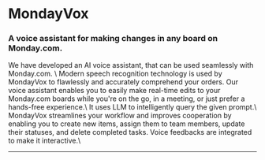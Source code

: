 # MondayVox

### A voice assistant for making changes in any board on Monday.com.

We have developed an AI voice assistant, that can be used seamlessly with Monday.com. \\
Modern speech recognition technology is used by MondayVox to flawlessly and accurately comprehend your orders. Our voice assistant enables you to easily make real-time edits to your Monday.com boards while you're on the go, in a meeting, or just prefer a hands-free experience.\\
It uses LLM to intelligently query the given prompt.\\
MondayVox streamlines your workflow and improves cooperation by enabling you to create new items, assign them to team members, update their statuses, and delete completed tasks. Voice feedbacks are integrated to make it interactive.\\

------------------------------------------------

